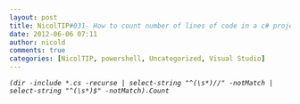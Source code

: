 ```yaml
---
layout: post
title: NicolTIP#031- How to count number of lines of code in a c# project via powershell?
date: 2012-06-06 07:11
author: nicold
comments: true
categories: [NicolTIP, powershell, Uncategorized, Visual Studio]
---
```

<p><code><i>(dir -include *.cs -recurse | select-string &quot;^(\s*)//&quot; -notMatch | select-string &quot;^(\s*)$&quot; -notMatch).Count</i></code></p>
